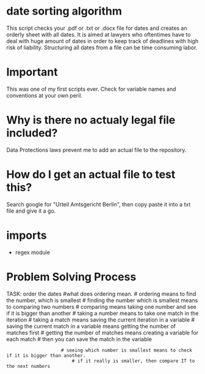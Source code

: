 # date sorting algorithm
This script checks your .pdf or .txt or .docx file for dates and creates an orderly sheet with all dates. It is aimed at lawyers who oftentimes have to deal with huge amount of dates in order to keep track of deadlines with high risk of liability. Structuring all dates from a file can be time consuming labor.

# Important
This was one of my first scripts ever. Check for variable names and conventions at your own peril.

# Why is there no actualy legal file included?
Data Protections laws prevent me to add an actual file to the repository.

# How do I get an actual file to test this?
Search google for "Urteil Amtsgericht Berlin", then copy paste it into a txt file and give it a go.

# imports
- regex module

# Problem Solving Process
TASK: order the dates
#what does ordering mean.
        # ordering means to find the number, which is smallest
            # finding the number which is smallest means to comparing two numbers
                # comparing means taking one number and see if it is bigger than another
                    # taking a number means to take one match in the iteration
                        # taking a match means saving the current iteration in a variable
                            # saving the current match in a variable means gettíng the number of matches first
                                # getting the number of matches means creating a variable for each match
                                # then you can save the match in the variable


                        # seeing which number is smallest means to check if it is bigger than another.
                            # if it really is smaller, then compare IT to the next numbers
